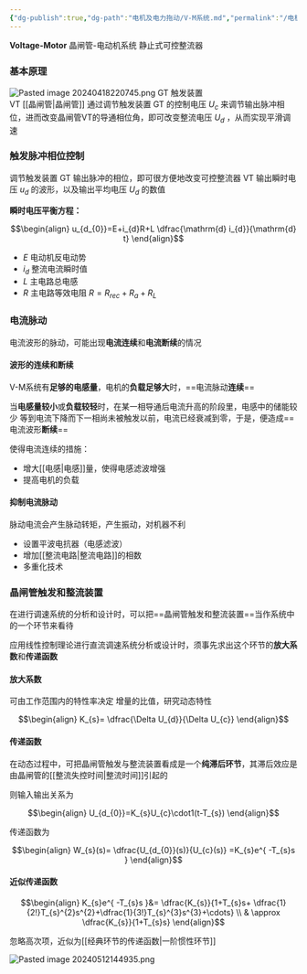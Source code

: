 ```yaml
---
{"dg-publish":true,"dg-path":"电机及电力拖动/V-M系统.md","permalink":"/电机及电力拖动/V-M系统/","dgPassFrontmatter":true,"noteIcon":"","created":"2024-05-21T15:20:27.855+08:00","updated":"2024-06-03T16:19:25.425+08:00"}
---
```


**Voltage-Motor**
晶闸管-电动机系统
静止式可控整流器
### 基本原理
![Pasted image 20240418220745.png](/img/user/%E5%8A%9F%E8%83%BD%E6%80%A7%E6%96%87%E4%BB%B6%E5%A4%B9/%E8%BD%BD%E5%85%A5%E7%9A%84%E5%AA%92%E4%BD%93%E8%B5%84%E6%BA%90/Pasted%20image%2020240418220745.png)
GT 触发装置      
VT  [[晶闸管\|晶闸管]]
通过调节触发装置 GT 的控制电压 $U_{c}$ 来调节输出脉冲相位，进而改变晶闸管VT的导通相位角，即可改变整流电压 $U_{d}$ ，从而实现平滑调速
### 触发脉冲相位控制
调节触发装置 GT 输出脉冲的相位，即可很方便地改变可控整流器 VT 输出瞬时电压 $u_{d}$ 的波形，以及输出平均电压 $U_{d}$ 的数值

**瞬时电压平衡方程：**

$$\begin{align}
u_{d_{0}}=E+i_{d}R+L \dfrac{\mathrm{d} i_{d}}{\mathrm{d} t}  
\end{align}$$

- $E$  电动机反电动势
- $i_{d}$  整流电流瞬时值
- $L$  主电路总电感
- $R$  主电路等效电阻
	$R=R_{rec}+R_{a}+R_{L}$

### 电流脉动
电流波形的脉动，可能出现**电流连续**和**电流断续**的情况
#### 波形的连续和断续
V-M系统有**足够的电感量**，电机的**负载足够大**时，==电流脉动**连续**==

当**电感量较小**或**负载较轻**时，在某一相导通后电流升高的阶段里，电感中的储能较少
等到电流下降而下一相尚未被触发以前，电流已经衰减到零，于是，便造成==电流波形**断续**==

使得电流连续的措施：
- 增大[[电感\|电感]]量，使得电感滤波增强
- 提高电机的负载

#### 抑制电流脉动
脉动电流会产生脉动转矩，产生振动，对机器不利
- 设置平波电抗器（电感滤波）
- 增加[[整流电路\|整流电路]]的相数
- 多重化技术

### 晶闸管触发和整流装置

在进行调速系统的分析和设计时，可以把==晶闸管触发和整流装置==当作系统中的一个环节来看待

应用线性控制理论进行直流调速系统分析或设计时，须事先求出这个环节的**放大系数**和**传递函数**
#### 放大系数
可由工作范围内的特性率决定
增量的比值，研究动态特性

$$\begin{align}
K_{s}= \dfrac{\Delta U_{d}}{\Delta U_{c}}
\end{align}$$

#### 传递函数
在动态过程中，可把晶闸管触发与整流装置看成是一个**纯滞后环节**，其滞后效应是由晶闸管的[[整流失控时间\|整流时间]]引起的

则输入输出关系为

$$\begin{align}
U_{d_{0}}=K_{s}U_{c}\cdot1(t-T_{s})
\end{align}$$

传递函数为

$$\begin{align}
W_{s}(s)= \dfrac{U_{d_{0}}(s)}{U_{c}(s)} =K_{s}e^{ -T_{s}s }
\end{align}$$

#### 近似传递函数
$$\begin{align}
K_{s}e^{ -T_{s}s }&= \dfrac{K_{s}}{1+T_{s}s+ \dfrac{1}{2!}T_{s}^{2}s^{2}+\dfrac{1}{3!}T_{s}^{3}s^{3}+\cdots} \\
& \approx \dfrac{K_{s}}{1+T_{s}s}
\end{align}$$

忽略高次项，近似为[[经典环节的传递函数\|一阶惯性环节]]


![Pasted image 20240512144935.png](/img/user/%E5%8A%9F%E8%83%BD%E6%80%A7%E6%96%87%E4%BB%B6%E5%A4%B9/%E8%BD%BD%E5%85%A5%E7%9A%84%E5%AA%92%E4%BD%93%E8%B5%84%E6%BA%90/Pasted%20image%2020240512144935.png)